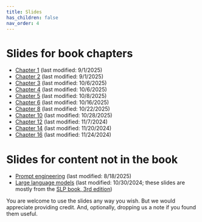 ```yaml
---
title: Slides
has_children: false
nav_order: 4
---
```


# Slides for book chapters

* [Chapter 1](slides/nnintro-ch1.pptx) (last modified: 9/1/2025)
* [Chapter 2](slides/nnintro-ch2-perceptron.pptx) (last modified: 9/1/2025)
* [Chapter 3](slides/nnintro-ch3-lr.pptx) (last modified: 10/6/2025)
* [Chapter 4](slides/nnintro-ch4.pptx) (last modified: 10/6/2025)
* [Chapter 5](slides/nnintro-ch5-ffnn.pptx) (last modified: 10/8/2025)
* [Chapter 6](slides/nnintro-ch6-best.pptx) (last modified: 10/16/2025)
* [Chapter 8](slides/nnintro-ch8-dist.pptx) (last modified: 10/22/2025)
* [Chapter 10](slides/nnintro-ch10-rnn.pptx) (last modified: 10/28/2025)
* [Chapter 12](slides/nnintro-ch12-transformer.pptx) (last modified: 11/7/2024)
* [Chapter 14](slides/nnintro-ch14-decoder.pptx) (last modified: 11/20/2024)
* [Chapter 16](slides/nnintro-ch16.pptx) (last modified: 11/24/2024)

# Slides for content not in the book

* [Prompt engineering](slides/nnintro-prompt.pptx) (last modified: 8/18/2025)
* [Large language models](slides/LLM-stanford-24aug2024.pptx) (last modified: 10/30/2024; these slides are mostly from the [SLP book, 3rd edition](https://web.stanford.edu/~jurafsky/slp3/))

You are welcome to use the slides any way you wish. But we would appreciate providing credit. And, optionally, dropping us a note if you found them useful.
